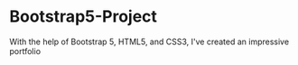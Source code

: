# Bootstrap5-Project
With the help of Bootstrap 5, HTML5, and CSS3, I've created an impressive portfolio 
